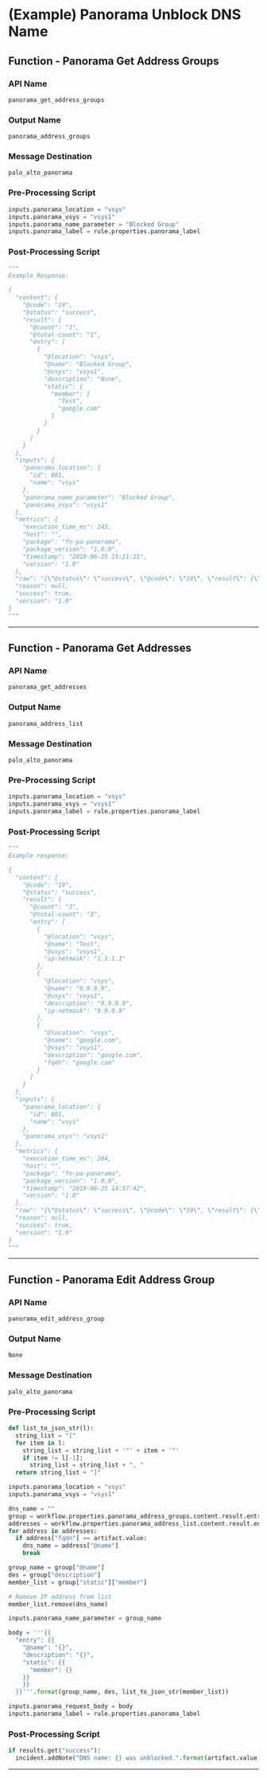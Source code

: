 <!--
    DO NOT MANUALLY EDIT THIS FILE
    THIS FILE IS AUTOMATICALLY GENERATED WITH resilient-sdk codegen
    Generated with resilient-sdk v48.1.4243
-->

# (Example) Panorama Unblock DNS Name

## Function - Panorama Get Address Groups

### API Name
`panorama_get_address_groups`

### Output Name
`panorama_address_groups`

### Message Destination
`palo_alto_panorama`

### Pre-Processing Script
```python
inputs.panorama_location = "vsys"
inputs.panorama_vsys = "vsys1"
inputs.panorama_name_parameter = "Blocked Group"
inputs.panorama_label = rule.properties.panorama_label
```

### Post-Processing Script
```python
"""
Example Response:

{
  "content": {
    "@code": "19",
    "@status": "success",
    "result": {
      "@count": "1",
      "@total-count": "1",
      "entry": [
        {
          "@location": "vsys",
          "@name": "Blocked Group",
          "@vsys": "vsys1",
          "description": "None",
          "static": {
            "member": [
              "Test",
              "google.com"
            ]
          }
        }
      ]
    }
  },
  "inputs": {
    "panorama_location": {
      "id": 801,
      "name": "vsys"
    },
    "panorama_name_parameter": "Blocked Group",
    "panorama_vsys": "vsys1"
  },
  "metrics": {
    "execution_time_ms": 243,
    "host": "",
    "package": "fn-pa-panorama",
    "package_version": "1.0.0",
    "timestamp": "2019-06-25 15:21:21",
    "version": "1.0"
  },
  "raw": "{\"@status\": \"success\", \"@code\": \"19\", \"result\": {\"@total-count\": \"1\", \"entry\": [{\"@vsys\": \"vsys1\", \"@location\": \"vsys\", \"static\": {\"member\": [\"Test\", \"google.com\"]}, \"@name\": \"Blocked Group\", \"description\": \"None\"}], \"@count\": \"1\"}}",
  "reason": null,
  "success": true,
  "version": "1.0"
}
"""
```

---

## Function - Panorama Get Addresses

### API Name
`panorama_get_addresses`

### Output Name
`panorama_address_list`

### Message Destination
`palo_alto_panorama`

### Pre-Processing Script
```python
inputs.panorama_location = "vsys"
inputs.panorama_vsys = "vsys1"
inputs.panorama_label = rule.properties.panorama_label
```

### Post-Processing Script
```python
"""
Example response:

{
  "content": {
    "@code": "19",
    "@status": "success",
    "result": {
      "@count": "3",
      "@total-count": "3",
      "entry": [
        {
          "@location": "vsys",
          "@name": "Test",
          "@vsys": "vsys1",
          "ip-netmask": "1.1.1.1"
        },
        {
          "@location": "vsys",
          "@name": "9.9.9.9",
          "@vsys": "vsys1",
          "description": "9.9.9.9",
          "ip-netmask": "9.9.9.9"
        },
        {
          "@location": "vsys",
          "@name": "google.com",
          "@vsys": "vsys1",
          "description": "google.com",
          "fqdn": "google.com"
        }
      ]
    }
  },
  "inputs": {
    "panorama_location": {
      "id": 801,
      "name": "vsys"
    },
    "panorama_vsys": "vsys1"
  },
  "metrics": {
    "execution_time_ms": 264,
    "host": "",
    "package": "fn-pa-panorama",
    "package_version": "1.0.0",
    "timestamp": "2019-06-25 14:57:42",
    "version": "1.0"
  },
  "raw": "{\"@status\": \"success\", \"@code\": \"19\", \"result\": {\"@total-count\": \"3\", \"entry\": [{\"@vsys\": \"vsys1\", \"@location\": \"vsys\", \"ip-netmask\": \"1.1.1.1\", \"@name\": \"Test\"}, {\"@vsys\": \"vsys1\", \"@location\": \"vsys\", \"ip-netmask\": \"9.9.9.9\", \"@name\": \"9.9.9.9\", \"description\": \"9.9.9.9\"}, {\"@vsys\": \"vsys1\", \"@location\": \"vsys\", \"@name\": \"google.com\", \"description\": \"google.com\", \"fqdn\": \"google.com\"}], \"@count\": \"3\"}}",
  "reason": null,
  "success": true,
  "version": "1.0"
}
"""
```

---

## Function - Panorama Edit Address Group

### API Name
`panorama_edit_address_group`

### Output Name
`None`

### Message Destination
`palo_alto_panorama`

### Pre-Processing Script
```python
def list_to_json_str(l):
  string_list = "["
  for item in l:
    string_list = string_list + '"' + item + '"'
    if item != l[-1]:
      string_list = string_list + ", "
  return string_list + "]"

inputs.panorama_location = "vsys"
inputs.panorama_vsys = "vsys1"

dns_name = ""
group = workflow.properties.panorama_address_groups.content.result.entry[0]
addresses = workflow.properties.panorama_address_list.content.result.entry
for address in addresses:
  if address["fqdn"] == artifact.value:
    dns_name = address["@name"]
    break

group_name = group["@name"]
des = group["description"]
member_list = group["static"]["member"]

# Remove IP address from list
member_list.remove(dns_name)

inputs.panorama_name_parameter = group_name

body = '''{{
  "entry": {{
    "@name": "{}",
    "description": "{}",
    "static": {{
      "member": {}
    }}
    }}
  }}'''.format(group_name, des, list_to_json_str(member_list))

inputs.panorama_request_body = body
inputs.panorama_label = rule.properties.panorama_label
```

### Post-Processing Script
```python
if results.get("success"):
  incident.addNote("DNS name: {} was unblocked.".format(artifact.value))
```

---


